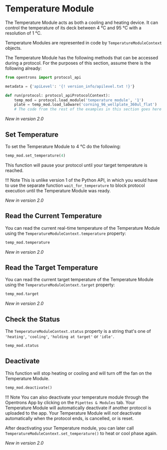 # Temperature Module

The Temperature Module acts as both a cooling and heating device. It can
control the temperature of its deck between 4 °C and 95 °C with a
resolution of 1 °C.

Temperature Modules are represented in code by
`TemperatureModuleContext` objects.

The Temperature Module has the following methods that can be accessed
during a protocol. For the purposes of this section, assume there is the
following already:

```python
from opentrons import protocol_api

metadata = {'apiLevel': '{! version_info/apilevel.txt !}'}

def run(protocol: protocol_apiProtocolContext):
    temp_mod = protocol.load_module('temperature module', '1')
    plate = temp_mod.load_labware('corning_96_wellplate_360ul_flat')
    # The code from the rest of the examples in this section goes here
```

_New in version 2.0_

## Set Temperature

To set the Temperature Module to 4 °C do the following:

```python
temp_mod.set_temperature(4)
```

This function will pause your protocol until your target temperature is
reached.

!!! Note
    This is unlike version 1 of the Python API, in which you would have to
    use the separate function `wait_for_temperature` to block protocol
    execution until the Temperature Module was ready.


_New in version 2.0_

## Read the Current Temperature

You can read the current real-time temperature of the Temperature Module
using the `TemperatureModuleContext.temperature` property:

```python
temp_mod.temperature
```

_New in version 2.0_

## Read the Target Temperature

You can read the current target temperature of the Temperature Module
using the `TemperatureModuleContext.target` property:

```python
temp_mod.target
```

_New in version 2.0_

## Check the Status

The `TemperatureModuleContext.status`
property is a string that's one of `'heating'`, `'cooling'`,
`'holding at target'` or `'idle'`.

```python
temp_mod.status
```

## Deactivate

This function will stop heating or cooling and will turn off the fan on
the Temperature Module.

```python
temp_mod.deactivate()
```

!!! Note
    You can also deactivate your temperature module through the Opentrons
    App by clicking on the `Pipettes & Modules` tab. Your Temperature Module
    will automatically deactivate if another protocol is uploaded to the
    app. Your Temperature Module will *not* deactivate automatically when
    the protocol ends, is cancelled, or is reset.


After deactivating your Temperature module, you can later call
`TemperatureModuleContext.set_temperature()` to heat or cool phase again.

_New in version 2.0_
